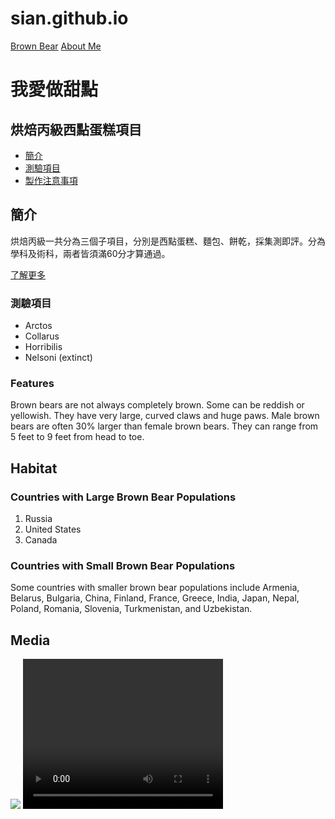 # sian.github.io
<!DOCTYPE html>
<html>
  
<body>
  <nav>
    <a href="./README.md">Brown Bear</a>
    <a href="./nunber2.md">About Me</a>
  </nav>
  <h1>我愛做甜點</h1>
  <h2>烘焙丙級西點蛋糕項目</h2>
  <nav>
    <ul>
      <li><a href="#簡介">簡介</a></li>
      <li><a href="#測驗項目">測驗項目</a></li>
      <li><a href="#製作注意事項">製作注意事項</a></li>
    </ul>
  </nav>
  <div id="簡介">
    <h2>簡介</h2>
    <p>烘焙丙級一共分為三個子項目，分別是西點蛋糕、麵包、餅乾，採集測即評。分為學科及術科，兩者皆須滿60分才算通過。</p>
    <a href="https://www.pressplay.cc/project/7CDADD646D861A2BFB42BE457FCB4078/articles/EE8009B504F089CDF423FB495F6A8E08" target="_blank">了解更多</a>
    <h3>測驗項目</h3>
    <ul>
      <li>Arctos</li>
      <li>Collarus</li>
      <li>Horribilis</li>
      <li>Nelsoni (extinct)</li>
    </ul>
    <h3>Features</h3>
    <p>Brown bears are not always completely brown. Some can be reddish or yellowish. They have very large, curved claws and huge paws. Male brown bears are often 30% larger than female brown bears. They can range from 5 feet to 9 feet from head to toe.</p>
  </div>
  <div id="habitat">
    <h2>Habitat</h2>
    <h3>Countries with Large Brown Bear Populations</h3>
    <ol>
      <li>Russia</li>
      <li>United States</li>
      <li>Canada</li>
    </ol>
    <h3>Countries with Small Brown Bear Populations</h3>
    <p>Some countries with smaller brown bear populations include Armenia, Belarus, Bulgaria, China, Finland, France, Greece, India, Japan, Nepal, Poland, Romania, Slovenia, Turkmenistan, and Uzbekistan.</p>
  </div>
  <div id="media">
    <h2>Media</h2>
    <img src="https://content.codecademy.com/courses/web-101/web101-image_brownbear.jpg" />
    <video src="https://content.codecademy.com/courses/freelance-1/unit-1/lesson-2/htmlcss1-vid_brown-bear.mp4" height="240" width="320" controls>Video not supported</video>
  </div>
</body>

</html>
